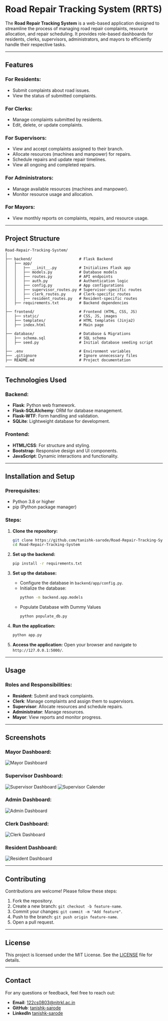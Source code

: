 # Road Repair Tracking System (RRTS)

The **Road Repair Tracking System** is a web-based application designed to streamline the process of managing road repair complaints, resource allocation, and repair scheduling. It provides role-based dashboards for residents, clerks, supervisors, administrators, and mayors to efficiently handle their respective tasks.

---

## Features

### For Residents:
- Submit complaints about road issues.
- View the status of submitted complaints.

### For Clerks:
- Manage complaints submitted by residents.
- Edit, delete, or update complaints.

### For Supervisors:
- View and accept complaints assigned to their branch.
- Allocate resources (machines and manpower) for repairs.
- Schedule repairs and update repair timelines.
- View all ongoing and completed repairs.

### For Administrators:
- Manage available resources (machines and manpower).
- Monitor resource usage and allocation.

### For Mayors:
- View monthly reports on complaints, repairs, and resource usage.

---

## Project Structure

```
Road-Repair-Tracking-System/
│
├── backend/                     # Flask Backend
│   ├── app/
│   │   ├── __init__.py          # Initializes Flask app
│   │   ├── models.py            # Database models
│   │   ├── routes.py            # API endpoints
│   │   ├── auth.py              # Authentication logic
│   │   ├── config.py            # App configurations
│   │   ├── supervisor_routes.py # Supervisor-specific routes
│   │   ├── clerk_routes.py      # Clerk-specific routes
│   │   ├── resident_routes.py   # Resident-specific routes
│   ├── requirements.txt         # Backend dependencies
│
├── frontend/                    # Frontend (HTML, CSS, JS)
│   ├── static/                  # CSS, JS, images
│   ├── templates/               # HTML templates (Jinja2)
│   ├── index.html               # Main page
│
├── database/                    # Database & Migrations
│   ├── schema.sql               # SQL schema
│   ├── seed.py                  # Initial database seeding script
│
├── .env                         # Environment variables
├── .gitignore                   # Ignore unnecessary files
├── README.md                    # Project documentation
```

---

## Technologies Used

### Backend:
- **Flask**: Python web framework.
- **Flask-SQLAlchemy**: ORM for database management.
- **Flask-WTF**: Form handling and validation.
- **SQLite**: Lightweight database for development.

### Frontend:
- **HTML/CSS**: For structure and styling.
- **Bootstrap**: Responsive design and UI components.
- **JavaScript**: Dynamic interactions and functionality.

---

## Installation and Setup

### Prerequisites:
- Python 3.8 or higher
- pip (Python package manager)

### Steps:
1. **Clone the repository:**
   ```bash
   git clone https://github.com/tanishk-sarode/Road-Repair-Tracking-System.git
   cd Road-Repair-Tracking-System
   ```

2. **Set up the backend:**
   ```bash
   pip install -r requirements.txt
   ```

3. **Set up the database:**
   - Configure the database in `backend/app/config.py`.
   - Initialize the database:
     ```bash
     python -m backend.app.models
     ```
   - Populate Database with Dummy Values
      ```bash
      python populate_db.py
      ```

4. **Run the application:**
   ```bash
   python app.py
   ```

5. **Access the application:**
   Open your browser and navigate to `http://127.0.0.1:5000/`.

---

## Usage

### Roles and Responsibilities:
- **Resident**: Submit and track complaints.
- **Clerk**: Manage complaints and assign them to supervisors.
- **Supervisor**: Allocate resources and schedule repairs.
- **Administrator**: Manage resources.
- **Mayor**: View reports and monitor progress.

---

## Screenshots

### Mayor Dashboard:
![Mayor Dashboard](/documents/screensorts/Mayor_dashboard.png)

### Supervisor Dashboard:
![Supervisor Dashboard](/documents/screensorts/supervisor_dashboard.png)
![Supervisor Calender](/documents/screensorts/supervisor_calender.png)

### Admin Dashboard:
![Admin Dashboard](/documents/screensorts/Admin_dashboard.png)

### Clerk Dashboard:
![Clerk Dashboard](/documents/screensorts/clerk_dashboard.png)

### Resident Dashboard:
![Resident Dashboard](/documents/screensorts/Resident_dashboard.png)




---

## Contributing

Contributions are welcome! Please follow these steps:
1. Fork the repository.
2. Create a new branch: `git checkout -b feature-name`.
3. Commit your changes: `git commit -m "Add feature"`.
4. Push to the branch: `git push origin feature-name`.
5. Open a pull request.

---

## License

This project is licensed under the MIT License. See the [LICENSE](LICENSE) file for details.

---

## Contact

For any questions or feedback, feel free to reach out:
- **Email**: 122cs0803@nitrkl.ac.in
- **GitHub**: [tanishk-sarode](https://github.com/tanishk-sarode)
- **LinkedIn** [tanishk-sarode](https://www.linkedin.com/in/tanishk-sarode/)

